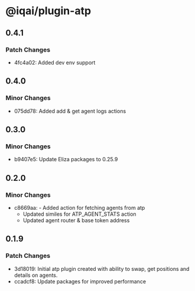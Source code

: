# @iqai/plugin-atp

## 0.4.1

### Patch Changes

- 4fc4a02: Added dev env support

## 0.4.0

### Minor Changes

- 075dd78: Added add & get agent logs actions

## 0.3.0

### Minor Changes

- b9407e5: Update Eliza packages to 0.25.9

## 0.2.0

### Minor Changes

- c8669aa: - Added action for fetching agents from atp
  - Updated similes for ATP_AGENT_STATS action
  - Updated agent router & base token address

## 0.1.9

### Patch Changes

- 3d18019: Initial atp plugin created with ability to swap, get positions and details on agents.
- ccadcf8: Update packages for improved performance
